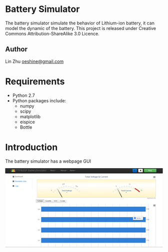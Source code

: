 # Battery Simulator 
 
The battery simulator simulate the behavior of Lithium-ion battery, it can model the dynamic of the battery. 
This project is released under Creative Commons Attribution-ShareAlike 3.0 Licence.
## Author 
Lin Zhu oeshine@gmail.com
  
 
# Requirements 
* Python 2.7 
* Python packages include: 
  * numpy 
  * scipy 
  * matplotlib 
  * eispice
  * Bottle
 

# Introduction
The battery simulator has a webpage GUI 

 ![Dashboard](gallery/DashBoard.PNG "Dashboard")


 
 
 
